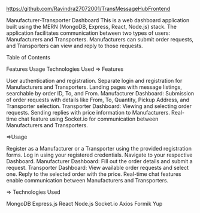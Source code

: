 https://github.com/Ravindra27072001/TransMessageHubFrontend

Manufacturer-Transporter Dashboard This is a web dashboard application built using the MERN (MongoDB, Express, React, Node.js) stack. The application facilitates communication between two types of users: Manufacturers and Transporters. Manufacturers can submit order requests, and Transporters can view and reply to those requests.

Table of Contents

Features Usage Technologies Used => Features

User authentication and registration. Separate login and registration for Manufacturers and Transporters. Landing pages with message listings, searchable by order ID, To, and From. Manufacturer Dashboard: Submission of order requests with details like From, To, Quantity, Pickup Address, and Transporter selection. Transporter Dashboard: Viewing and selecting order requests. Sending replies with price information to Manufacturers. Real-time chat feature using Socket.io for communication between Manufacturers and Transporters.

=>Usage

Register as a Manufacturer or a Transporter using the provided registration forms. Log in using your registered credentials. Navigate to your respective Dashboard. Manufacturer Dashboard: Fill out the order details and submit a request. Transporter Dashboard: View available order requests and select one. Reply to the selected order with the price. Real-time chat features enable communication between Manufacturers and Transporters.

=> Technologies Used

MongoDB Express.js React Node.js Socket.io Axios Formik Yup
